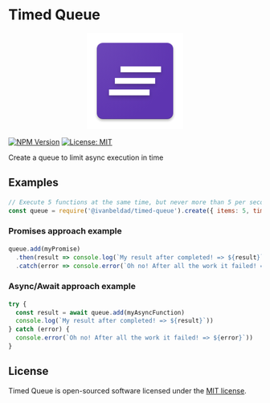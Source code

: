 # Timed Queue

<p align="center">
  <img src="logo/logo.png">
</p>

[![NPM Version](https://img.shields.io/npm/v/@ivanbeldad/timed-queue.svg)](https://www.npmjs.com/package/@ivanbeldad/timed-queue)
[![License: MIT](https://img.shields.io/badge/license-MIT-yellow.svg)](LICENSE)

Create a queue to limit async execution in time

## Examples

```javascript
// Execute 5 functions at the same time, but never more than 5 per second.
const queue = require('@ivanbeldad/timed-queue').create({ items: 5, time: 1000 })
```

### Promises approach example

```javascript
queue.add(myPromise)
  .then(result => console.log(`My result after completed! => ${result}`))
  .catch(error => console.error(`Oh no! After all the work it failed! => ${error}`))
```

### Async/Await approach example

```javascript
try {
  const result = await queue.add(myAsyncFunction)
  console.log(`My result after completed! => ${result}`))
} catch (error) {
  console.error(`Oh no! After all the work it failed! => ${error}`))
}
```

## License

Timed Queue is open-sourced software licensed under
the [MIT license](LICENSE).

